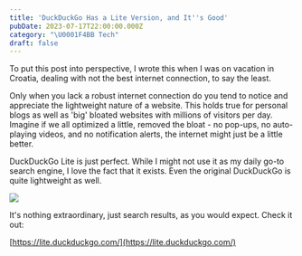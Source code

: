 ```yaml
---
title: 'DuckDuckGo Has a Lite Version, and It''s Good'
pubDate: 2023-07-17T22:00:00.000Z
category: "\U0001F4BB Tech"
draft: false
---
```


To put this post into perspective, I wrote this when I was on vacation in Croatia, dealing with not the best internet connection, to say the least.

Only when you lack a robust internet connection do you tend to notice and appreciate the lightweight nature of a website. This holds true for personal blogs as well as 'big' bloated websites with millions of visitors per day. Imagine if we all optimized a little, removed the bloat - no pop-ups, no auto-playing videos, and no notification alerts, the internet might just be a little better.

DuckDuckGo Lite is just perfect. While I might not use it as my daily go-to search engine, I love the fact that it exists. Even the original DuckDuckGo is quite lightweight as well.

![](</media/Screenshot 2023-07-18 at 21.28.23.png>)

It's nothing extraordinary, just search results, as you would expect. Check it out:

[https://lite.duckduckgo.com/](https://lite.duckduckgo.com/)
